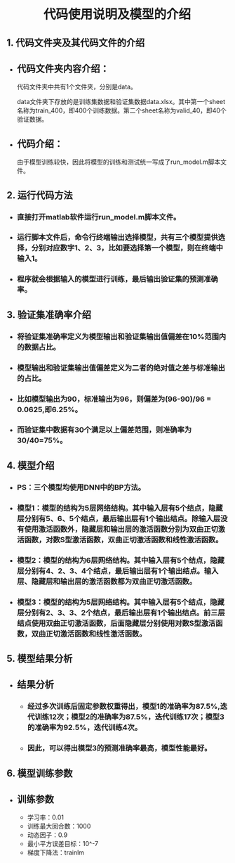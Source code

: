 # __<center>代码使用说明及模型的介绍</center>__
## **1. 代码文件夹及其代码文件的介绍**

+ ## 代码文件夹内容介绍：

  代码文件夹中共有1个文件夹，分别是data。

  data文件夹下存放的是训练集数据和验证集数据data.xlsx。其中第一个sheet名称为train_400，即400个训练数据。第二个sheet名称为valid_40，即40个验证数据。

  

+ ## 代码介绍：
  
  由于模型训练较快，因此将模型的训练和测试统一写成了run_model.m脚本文件。

## **2. 运行代码方法**
+ ### 直接打开matlab软件运行run_model.m脚本文件。
+ ### 运行脚本文件后，命令行终端输出选择模型，共有三个模型提供选择，分别对应数字1、2、3，比如要选择第一个模型，则在终端中输入1。
+ ### 程序就会根据输入的模型进行训练，最后输出验证集的预测准确率。


## **3. 验证集准确率介绍**

+ ### 将验证集准确率定义为模型输出和验证集输出值偏差在10%范围内的数据占比。
  
+ ### 模型输出和验证集输出值偏差定义为二者的绝对值之差与标准输出的占比。
  
+ ### 比如模型输出为90，标准输出为96，则偏差为(96-90)/96 = 0.0625,即6.25%。
+ ### 而验证集中数据有30个满足以上偏差范围，则准确率为30/40=75%。

## __4. 模型介绍__
+ ### PS：三个模型均使用DNN中的BP方法。
+ ### 模型1：模型的结构为5层网络结构。其中输入层有5个结点，隐藏层分别有5、6、5个结点，最后输出层有1个输出结点。除输入层没有使用激活函数外，隐藏层和输出层的激活函数分别为双曲正切激活函数，对数S型激活函数，双曲正切激活函数和线性激活函数。
+ ### 模型2：模型的结构为6层网络结构。其中输入层有5个结点，隐藏层分别有4、2、3、4个结点，最后输出层有1个输出结点。输入层、隐藏层和输出层的激活函数都为双曲正切激活函数。
+ ### 模型3：模型的结构为5层网络结构。其中输入层有5个结点，隐藏层分别有2、3、3、2个结点，最后输出层有1个输出结点。前三层结点使用双曲正切激活函数，后面隐藏层分别使用对数S型激活函数，双曲正切激活函数和线性激活函数。


## __5. 模型结果分析__
+ ## 结果分析
  + ### 经过多次训练后固定参数权重得出，模型1的准确率为87.5%,迭代训练12次；模型2的准确率为87.5%，迭代训练17次；模型3的准确率为92.5%，迭代训练4次。
  + ### 因此，可以得出模型3的预测准确率最高，模型性能最好。

## __6. 模型训练参数__

+ ## 训练参数
  + 学习率：0.01
  + 训练最大回合数：1000
  + 动态因子：0.9
  + 最小平方误差目标：10^-7
  + 梯度下降法：trainlm
